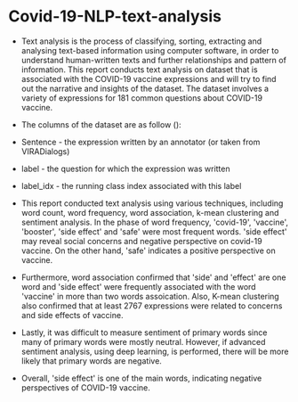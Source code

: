 # Covid-19-NLP-text-analysis

- Text analysis is the process of classifying, sorting, extracting and analysing text-based information using computer software, in order to understand human-written texts and further relationships and pattern of information. This report conducts text analysis on dataset that is associated with the COVID-19 vaccine expressions and will try to find out the narrative and insights of the dataset. The dataset involves a variety of expressions for 181 common questions about COVID-19 vaccine.

- The columns of the dataset are as follow ():

- Sentence - the expression written by an annotator (or taken from VIRADialogs)
- label - the question for which the expression was written
- label_idx - the running class index associated with this label


- This report conducted text analysis using various techniques, including word count, word frequency, word association, k-mean clustering and sentiment analysis. In the phase of word frequency, 'covid-19', 'vaccine', 'booster', 'side effect' and 'safe' were most frequent words. 'side effect' may reveal social concerns and negative perspective on covid-19 vaccine. On the other hand, 'safe' indicates a positive perspective on vaccine.

- Furthermore, word association confirmed that 'side' and 'effect' are one word and 'side effect' were frequently associated with the word 'vaccine' in more than two words assoication. Also, K-mean clustering also confirmed that at least 2767 expressions were related to concerns and side effects of vaccine.

- Lastly, it was difficult to measure sentiment of primary words since many of primary words were mostly neutral. However, if advanced sentiment analysis, using deep learning, is performed, there will be more likely that primary words are negative.

- Overall, 'side effect' is one of the main words, indicating negative perspectives of COVID-19 vaccine.
